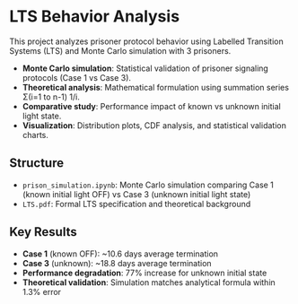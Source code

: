 # LTS Behavior Analysis

This project analyzes prisoner protocol behavior using Labelled Transition Systems (LTS) and Monte Carlo simulation with 3 prisoners.

- **Monte Carlo simulation**: Statistical validation of prisoner signaling protocols (Case 1 vs Case 3).
- **Theoretical analysis**: Mathematical formulation using summation series Σ(i=1 to n-1) 1/i.
- **Comparative study**: Performance impact of known vs unknown initial light state.
- **Visualization**: Distribution plots, CDF analysis, and statistical validation charts.

## Structure
- `prison_simulation.ipynb`: Monte Carlo simulation comparing Case 1 (known initial light OFF) vs Case 3 (unknown initial light state)
- `LTS.pdf`: Formal LTS specification and theoretical background

## Key Results
- **Case 1** (known OFF): ~10.6 days average termination
- **Case 3** (unknown): ~18.8 days average termination  
- **Performance degradation**: 77% increase for unknown initial state
- **Theoretical validation**: Simulation matches analytical formula within 1.3% error
